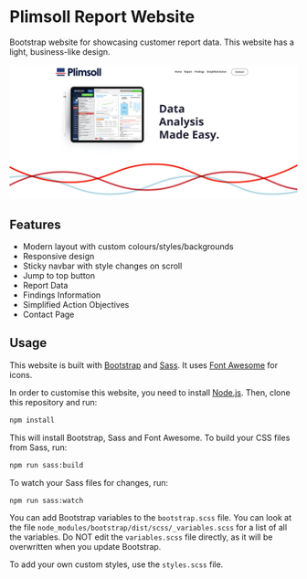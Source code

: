 # Plimsoll Report Website

Bootstrap website for showcasing customer report data. This website has a light, business-like design.

<img src="/images/website-screenshot.png"  />

## Features

- Modern layout with custom colours/styles/backgrounds
- Responsive design
- Sticky navbar with style changes on scroll
- Jump to top button
- Report Data
- Findings Information
- Simplified Action Objectives
- Contact Page

## Usage

This website is built with [Bootstrap](https://getbootstrap.com/) and [Sass](https://sass-lang.com/). It uses [Font Awesome](https://fontawesome.com/) for icons.

In order to customise this website, you need to install [Node.js](https://nodejs.org/en/). Then, clone this repository and run:

```bash
npm install
```

This will install Bootstrap, Sass and Font Awesome. To build your CSS files from Sass, run:

```bash
npm run sass:build
```

To watch your Sass files for changes, run:

```bash
npm run sass:watch
```

You can add Bootstrap variables to the `bootstrap.scss` file. You can look at the file `node_modules/bootstrap/dist/scss/_variables.scss` for a list of all the variables. Do NOT edit the `variables.scss` file directly, as it will be overwritten when you update Bootstrap.

To add your own custom styles, use the `styles.scss` file.
